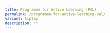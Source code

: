 ```yaml
---
title: Programme for Active Learning (PAL)
permalink: /programme-for-active-learning-pal/
variant: tiptap
description: ""
---
```

